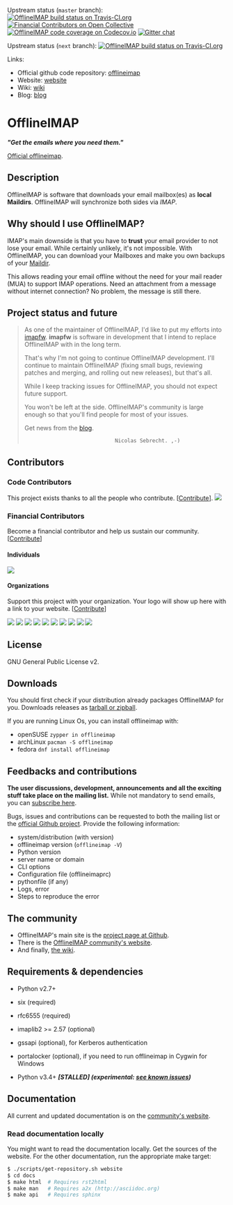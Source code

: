 Upstream status (`master` branch):
[![OfflineIMAP build status on Travis-CI.org](https://travis-ci.org/OfflineIMAP/offlineimap.svg?branch=master)](https://travis-ci.org/OfflineIMAP/offlineimap)
[![Financial Contributors on Open Collective](https://opencollective.com/offlineimap-organization/all/badge.svg?label=financial+contributors)](https://opencollective.com/offlineimap-organization) 
[![OfflineIMAP code coverage on Codecov.io](https://codecov.io/gh/OfflineIMAP/offlineimap/branch/master/graph/badge.svg)](https://codecov.io/gh/OfflineIMAP/offlineimap)
[![Gitter chat](https://badges.gitter.im/OfflineIMAP/offlineimap.png)](https://gitter.im/OfflineIMAP/offlineimap)

Upstream status (`next` branch):
[![OfflineIMAP build status on Travis-CI.org](https://travis-ci.org/OfflineIMAP/offlineimap.svg?branch=next)](https://travis-ci.org/OfflineIMAP/offlineimap)

[offlineimap]: http://github.com/OfflineIMAP/offlineimap
[website]: http://www.offlineimap.org
[wiki]: http://github.com/OfflineIMAP/offlineimap/wiki
[blog]: http://www.offlineimap.org/posts.html

Links:
* Official github code repository: [offlineimap]
* Website: [website]
* Wiki: [wiki]
* Blog: [blog]

# OfflineIMAP

***"Get the emails where you need them."***

[Official offlineimap][offlineimap].


## Description

OfflineIMAP is software that downloads your email mailbox(es) as **local
Maildirs**. OfflineIMAP will synchronize both sides via *IMAP*.

## Why should I use OfflineIMAP?

IMAP's main downside is that you have to **trust** your email provider to
not lose your email. While certainly unlikely, it's not impossible.
With OfflineIMAP, you can download your Mailboxes and make you own backups of
your [Maildir](https://en.wikipedia.org/wiki/Maildir).

This allows reading your email offline without the need for your mail
reader (MUA) to support IMAP operations. Need an attachment from a
message without internet connection? No problem, the message is still there.


## Project status and future

> As one of the maintainer of OfflineIMAP, I'd like to put my efforts into
> [imapfw](http://github.com/OfflineIMAP/imapfw). **imapfw** is software in
> development that I intend to replace OfflineIMAP with in the long term.
>
> That's why I'm not going to continue OfflineIMAP development. I'll continue
> to maintain OfflineIMAP (fixing small bugs, reviewing patches and merging,
> and rolling out new releases), but that's all.
>
> While I keep tracking issues for OfflineIMAP, you should not expect future support.
>
> You won't be left at the side. OfflineIMAP's community is large enough so that
> you'll find people for most of your issues.
>
> Get news from the [blog][blog].
>
>                                  Nicolas Sebrecht. ,-)


## Contributors

### Code Contributors

This project exists thanks to all the people who contribute. [[Contribute](CONTRIBUTING.md)].
<a href="https://github.com/OfflineIMAP/offlineimap/graphs/contributors"><img src="https://opencollective.com/offlineimap-organization/contributors.svg?width=890&button=false" /></a>

### Financial Contributors

Become a financial contributor and help us sustain our community. [[Contribute](https://opencollective.com/offlineimap-organization/contribute)]

#### Individuals

<a href="https://opencollective.com/offlineimap-organization"><img src="https://opencollective.com/offlineimap-organization/individuals.svg?width=890"></a>

#### Organizations

Support this project with your organization. Your logo will show up here with a link to your website. [[Contribute](https://opencollective.com/offlineimap-organization/contribute)]

<a href="https://opencollective.com/offlineimap-organization/organization/0/website"><img src="https://opencollective.com/offlineimap-organization/organization/0/avatar.svg"></a>
<a href="https://opencollective.com/offlineimap-organization/organization/1/website"><img src="https://opencollective.com/offlineimap-organization/organization/1/avatar.svg"></a>
<a href="https://opencollective.com/offlineimap-organization/organization/2/website"><img src="https://opencollective.com/offlineimap-organization/organization/2/avatar.svg"></a>
<a href="https://opencollective.com/offlineimap-organization/organization/3/website"><img src="https://opencollective.com/offlineimap-organization/organization/3/avatar.svg"></a>
<a href="https://opencollective.com/offlineimap-organization/organization/4/website"><img src="https://opencollective.com/offlineimap-organization/organization/4/avatar.svg"></a>
<a href="https://opencollective.com/offlineimap-organization/organization/5/website"><img src="https://opencollective.com/offlineimap-organization/organization/5/avatar.svg"></a>
<a href="https://opencollective.com/offlineimap-organization/organization/6/website"><img src="https://opencollective.com/offlineimap-organization/organization/6/avatar.svg"></a>
<a href="https://opencollective.com/offlineimap-organization/organization/7/website"><img src="https://opencollective.com/offlineimap-organization/organization/7/avatar.svg"></a>
<a href="https://opencollective.com/offlineimap-organization/organization/8/website"><img src="https://opencollective.com/offlineimap-organization/organization/8/avatar.svg"></a>
<a href="https://opencollective.com/offlineimap-organization/organization/9/website"><img src="https://opencollective.com/offlineimap-organization/organization/9/avatar.svg"></a>

## License

GNU General Public License v2.


## Downloads

You should first check if your distribution already packages OfflineIMAP for you.
Downloads releases as [tarball or zipball](https://github.com/OfflineIMAP/offlineimap/tags).

If you are running Linux Os, you can install offlineimap with:

-  openSUSE `zypper in offlineimap`
-  archLinux `pacman -S offlineimap`
-  fedora `dnf install offlineimap`

## Feedbacks and contributions

**The user discussions, development, announcements and all the exciting stuff take
place on the mailing list.** While not mandatory to send emails, you can
[subscribe here](http://lists.alioth.debian.org/mailman/listinfo/offlineimap-project).

Bugs, issues and contributions can be requested to both the mailing list or the
[official Github project][offlineimap].  Provide the following information:
- system/distribution (with version)
- offlineimap version (`offlineimap -V`)
- Python version
- server name or domain
- CLI options
- Configuration file (offlineimaprc)
- pythonfile (if any)
- Logs, error
- Steps to reproduce the error


## The community

* OfflineIMAP's main site is the [project page at Github][offlineimap].
* There is the [OfflineIMAP community's website][website].
* And finally, [the wiki][wiki].


## Requirements & dependencies

* Python v2.7+
* six (required)
* rfc6555 (required)
* imaplib2 >= 2.57 (optional)
* gssapi (optional), for Kerberos authentication
* portalocker (optional), if you need to run offlineimap in Cygwin for Windows

* Python v3.4+ ***[STALLED] (experimental: [see known issues](https://github.com/OfflineIMAP/offlineimap/issues?q=is%3Aissue+is%3Aopen+label%3APy3))***

## Documentation

All current and updated documentation is on the [community's website][website].


### Read documentation locally

You might want to read the documentation locally. Get the sources of the website.
For the other documentation, run the appropriate make target:

```sh
$ ./scripts/get-repository.sh website
$ cd docs
$ make html  # Requires rst2html
$ make man   # Requires a2x (http://asciidoc.org)
$ make api   # Requires sphinx
```
